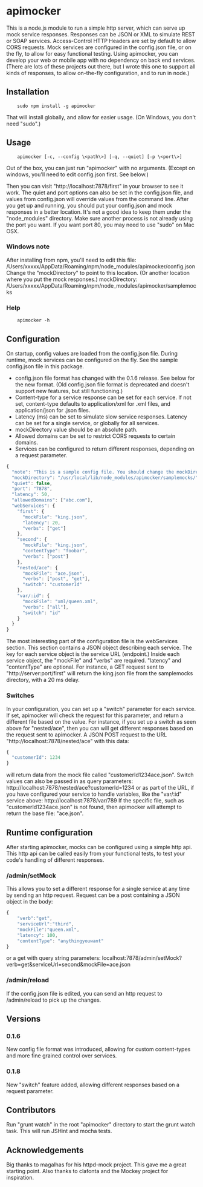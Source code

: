 # apimocker
This is a node.js module to run a simple http server, which can serve up mock service responses.
Responses can be JSON or XML to simulate REST or SOAP services.
Access-Control HTTP Headers are set by default to allow CORS requests.
Mock services are configured in the config.json file, or on the fly, to allow for easy functional testing.
Using apimocker, you can develop your web or mobile app with no dependency on back end services.
(There are lots of these projects out there, but I wrote this one to support all kinds of responses,
to allow on-the-fly configuration, and to run in node.)

## Installation
		sudo npm install -g apimocker
That will install globally, and allow for easier usage.
(On Windows, you don't need "sudo".)

## Usage
        apimocker [-c, --config \<path\>] [-q, --quiet] [-p \<port\>]

Out of the box, you can just run "apimocker" with no arguments.
(Except on windows, you'll need to edit config.json first.  See below.)

Then you can visit "http://localhost:7878/first" in your browser to see it work.
The quiet and port options can also be set in the config.json file,
and values from config.json will override values from the command line.
After you get up and running, you should put your config.json and mock responses in a better location.
It's not a good idea to keep them under the "node_modules" directory.
Make sure another process is not already using the port you want.
If you want port 80, you may need to use "sudo" on Mac OSX.

### Windows note
After installing from npm, you'll need to edit this file:
        /Users/xxxxx/AppData/Roaming/npm/node_modules/apimocker/config.json
Change the "mockDirectory" to point to this location.
(Or another location where you put the mock responses.)
        mockDirectory: /Users/xxxxx/AppData/Roaming/npm/node_modules/apimocker/samplemocks

### Help
        apimocker -h

## Configuration
On startup, config values are loaded from the config.json file.
During runtime, mock services can be configured on the fly.
See the sample config.json file in this package.

* config.json file format has changed with the 0.1.6 release.  See below for the new format.  (Old config.json file format is deprecated and doesn't support new features, but still functioning.)
* Content-type for a service response can be set for each service.  If not set, content-type defaults to application/xml for .xml files, and application/json for .json files.
* Latency (ms) can be set to simulate slow service responses.  Latency can be set for a single service, or globally for all services.
* mockDirectory value should be an absolute path.
* Allowed domains can be set to restrict CORS requests to certain domains.
* Services can be configured to return different responses, depending on a request parameter.

```js
{
  "note": "This is a sample config file. You should change the mockDirectory to a more reasonable path.",
  "mockDirectory": "/usr/local/lib/node_modules/apimocker/samplemocks/",
  "quiet": false,
  "port": "7878",
  "latency": 50,
  "allowedDomains": ["abc.com"],
  "webServices": {
    "first": {
      "mockFile": "king.json",
      "latency": 20,
      "verbs": ["get"]
    },
    "second": {
      "mockFile": "king.json",
      "contentType": "foobar",
      "verbs": ["post"]
    },
    "nested/ace": {
      "mockFile": "ace.json",
      "verbs": ["post", "get"],
      "switch": "customerId"
    },
    "var/:id": {
      "mockFile": "xml/queen.xml",
      "verbs": ["all"],
      "switch": "id"
    }
  }
}
```
The most interesting part of the configuration file is the webServices section.
This section contains a JSON object describing each service.  The key for each service object is the service URL (endpoint.)  Inside each service object, the "mockFile" and "verbs" are required.  "latency" and "contentType" are optional.
For instance, a GET request sent to "http://server:port/first" will return the king.json file from the samplemocks directory, with a 20 ms delay.

### Switches
In your configuration, you can set up a "switch" parameter for each service.  If set, apimocker will check the request for this parameter, and return a different file based on the value.  For instance, if you set up a switch as seen above for "nested/ace", then you can will get different responses based on the request sent to apimocker.  A JSON POST request to the URL "http://localhost:7878/nested/ace" with this data:
```js
{
  "customerId": 1234
}
```
will return data from the mock file called "customerId1234ace.json".  Switch values can also be passed in as query parameters:
    http://localhost:7878/nested/ace?customerId=1234
or as part of the URL, if you have configured your service to handle variables, like the "var/:id" service above:
    http://localhost:7878/var/789
If the specific file, such as "customerId1234ace.json" is not found, then apimocker will attempt to return the base file: "ace.json".

## Runtime configuration
After starting apimocker, mocks can be configured using a simple http api.
This http api can be called easily from your functional tests, to test your code's handling of different responses.

### /admin/setMock
This allows you to set a different response for a single service at any time by sending an http request.
Request can be a post containing a JSON object in the body:
```js
{
	"verb":"get",
	"serviceUrl":"third",
	"mockFile":"queen.xml",
    "latency": 100,
    "contentType": "anythingyouwant"
}
```

or a get with query string parameters:
localhost:7878/admin/setMock?verb=get&serviceUrl=second&mockFile=ace.json

### /admin/reload
If the config.json file is edited, you can send an http request to /admin/reload to pick up the changes.

## Versions
### 0.1.6
New config file format was introduced, allowing for custom content-types and more fine grained control over services.
### 0.1.8
New "switch" feature added, allowing different responses based on a request parameter.

## Contributors
Run "grunt watch" in the root "apimocker" directory to start the grunt watch task.  This will run JSHint and mocha tests.

## Acknowledgements
Big thanks to magalhas for his httpd-mock project.  This gave me a great starting point.
Also thanks to clafonta and the Mockey project for inspiration.
